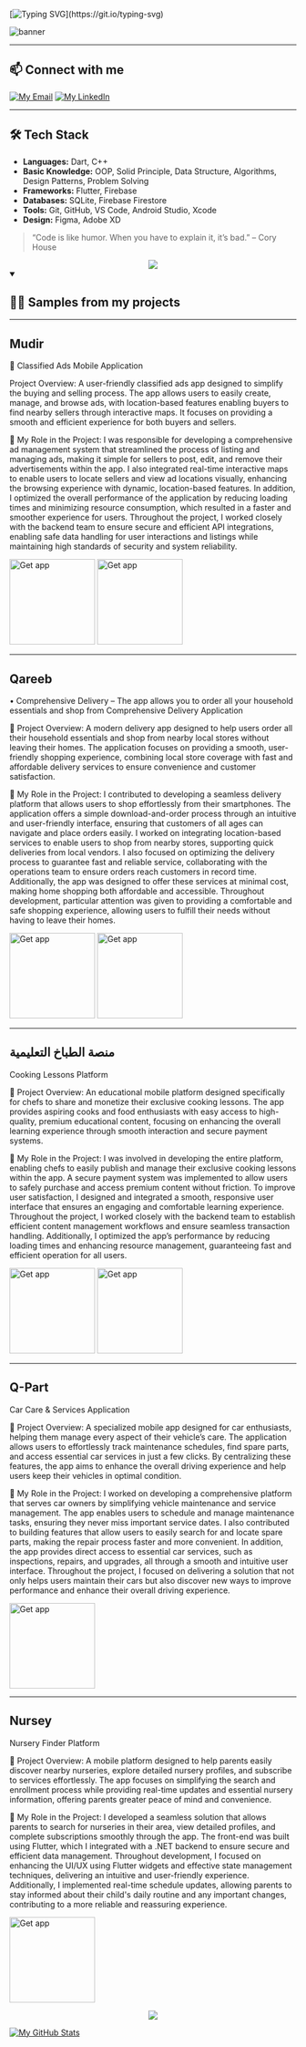 <!-- ## Hello world 👋, I'm Zeyad Hessien. -->
[![Typing SVG](https://readme-typing-svg.herokuapp.com?font=Fira+Code&weight=500&size=22&duration=3500&pause=250&color=F7F7F7&background=0D061F&repeat=false&random=false&width=435&lines=Hello+world+%F0%9F%91%8B%2C;I'm+Zeyad+Hessien.)](https://git.io/typing-svg)

![banner](https://raw.githubusercontent.com/ZeyadHessien-Dev/ZeyadHessien-Dev/main/banner.gif)

---

[//]: # (## [📃 My CV]&#40;https://github.com/ZeyadHessien-Dev/ZeyadHessien-Dev/blob/main/CV/Zeyad%20Hessien%20-%20cvMobile%20Engineer.pdf?raw=true&#41;)

[//]: # ()
[//]: # ([<img src="https://github.com/ZeyadHessien-Dev/ZeyadHessien-Dev/blob/main/assets/cv%20thumb.svg" alt="Click to download my CV" width="350"/>]&#40;https://github.com/ZeyadHessien-Dev/ZeyadHessien-Dev/blob/main/CV/Zeyad%20Hessien%20-%20Mobile%20Engineer.pdf?raw=true&#41;)

[//]: # (<div align="center">)

[//]: # (    <img src="https://user-images.githubusercontent.com/73097560/115834477-dbab4500-a447-11eb-908a-139a6edaec5c.gif" />)

[//]: # (</div>)

## 📫 Connect with me

[![My Email](https://img.shields.io/badge/-Email-D14836?logo=gmail&logoColor=white&labelColor=D14836&style=flat)](mailto:zeyadhessien11240@gmail.com)
[![My LinkedIn](https://img.shields.io/badge/-ZeyadHessien-0077b5?logo=linkedin&logoColor=white&labelColor=0077b5&style=flat)](https://www.linkedin.com/in/zeyad-hessien-18668724b/)

---

## 🛠️ Tech Stack

- **Languages:** Dart, C++
- **Basic Knowledge:** OOP, Solid Principle, Data Structure, Algorithms, Design Patterns, Problem Solving
- **Frameworks:** Flutter, Firebase
- **Databases:** SQLite, Firebase Firestore
- **Tools:** Git, GitHub, VS Code, Android Studio, Xcode
- **Design:** Figma, Adobe XD

> “Code is like humor. When you have to explain it, it’s bad.” – Cory House

<div align="center">
    <img src="https://user-images.githubusercontent.com/73097560/115834477-dbab4500-a447-11eb-908a-139a6edaec5c.gif" />
</div>

<details open>
    <summary>
<h2> 👨‍💻 Samples from my projects</h2>
    </summary>


----

## Mudir

📱 Classified Ads Mobile Application

Project Overview:
A user-friendly classified ads app designed to simplify the buying and selling process. The app allows users to easily create, manage, and browse ads, with location-based features enabling buyers to find nearby sellers through interactive maps. It focuses on providing a smooth and efficient experience for both buyers and sellers.

🎯 My Role in the Project:
I was responsible for developing a comprehensive ad management system that streamlined the process of listing and managing ads, making it simple for sellers to post, edit, and remove their advertisements within the app. I also integrated real-time interactive maps to enable users to locate sellers and view ad locations visually, enhancing the browsing experience with dynamic, location-based features. In addition, I optimized the overall performance of the application by reducing loading times and minimizing resource consumption, which resulted in a faster and smoother experience for users. Throughout the project, I worked closely with the backend team to ensure secure and efficient API integrations, enabling safe data handling for user interactions and listings while maintaining high standards of security and system reliability.


[<img src="https://upload.wikimedia.org/wikipedia/commons/3/3c/Download_on_the_App_Store_Badge.svg" alt="Get app" width="150"/>](https://apps.apple.com/eg/app/mudir-app/id6740160225)
[<img src="https://upload.wikimedia.org/wikipedia/commons/7/78/Google_Play_Store_badge_EN.svg" alt="Get app" width="150"/>](https://play.google.com/store/apps/details?id=com.mudirapplication.app)


---

## Qareeb

• Comprehensive Delivery – The app allows you to order all your household essentials and shop from
Comprehensive Delivery Application

📱 Project Overview:
A modern delivery app designed to help users order all their household essentials and shop from nearby local stores without leaving their homes. The application focuses on providing a smooth, user-friendly shopping experience, combining local store coverage with fast and affordable delivery services to ensure convenience and customer satisfaction.

🎯 My Role in the Project:
I contributed to developing a seamless delivery platform that allows users to shop effortlessly from their smartphones. The application offers a simple download-and-order process through an intuitive and user-friendly interface, ensuring that customers of all ages can navigate and place orders easily. I worked on integrating location-based services to enable users to shop from nearby stores, supporting quick deliveries from local vendors. I also focused on optimizing the delivery process to guarantee fast and reliable service, collaborating with the operations team to ensure orders reach customers in record time. Additionally, the app was designed to offer these services at minimal cost, making home shopping both affordable and accessible. Throughout development, particular attention was given to providing a comfortable and safe shopping experience, allowing users to fulfill their needs without having to leave their homes.


[<img src="https://upload.wikimedia.org/wikipedia/commons/3/3c/Download_on_the_App_Store_Badge.svg" alt="Get app" width="150"/>](https://apps.apple.com/eg/app/qreeb-%D9%82%D8%B1%D9%8A%D8%A8/id6477424847)
[<img src="https://upload.wikimedia.org/wikipedia/commons/7/78/Google_Play_Store_badge_EN.svg" alt="Get app" width="150"/>](https://play.google.com/store/apps/details?id=com.semicolon.qareb)


---

##  منصة الطباخ التعليمية 

Cooking Lessons Platform

📱 Project Overview:
An educational mobile platform designed specifically for chefs to share and monetize their exclusive cooking lessons. The app provides aspiring cooks and food enthusiasts with easy access to high-quality, premium educational content, focusing on enhancing the overall learning experience through smooth interaction and secure payment systems.

🎯 My Role in the Project:
I was involved in developing the entire platform, enabling chefs to easily publish and manage their exclusive cooking lessons within the app. A secure payment system was implemented to allow users to safely purchase and access premium content without friction. To improve user satisfaction, I designed and integrated a smooth, responsive user interface that ensures an engaging and comfortable learning experience. Throughout the project, I worked closely with the backend team to establish efficient content management workflows and ensure seamless transaction handling. Additionally, I optimized the app’s performance by reducing loading times and enhancing resource management, guaranteeing fast and efficient operation for all users.


[<img src="https://upload.wikimedia.org/wikipedia/commons/3/3c/Download_on_the_App_Store_Badge.svg" alt="Get app" width="150"/>](https://apps.apple.com/eg/app/%D9%85%D9%86%D8%B5%D8%A9-%D8%A7%D9%84%D8%B7%D8%A8%D8%A7%D8%AE-%D8%A7%D9%84%D8%AA%D8%B9%D9%84%D9%8A%D9%85%D9%8A%D8%A9/id6738892865)
[<img src="https://upload.wikimedia.org/wikipedia/commons/7/78/Google_Play_Store_badge_EN.svg" alt="Get app" width="150"/>](https://play.google.com/store/apps/details?id=com.altbakh.semicolon)

---

## Q-Part

Car Care & Services Application

📱 Project Overview:
A specialized mobile app designed for car enthusiasts, helping them manage every aspect of their vehicle’s care. The application allows users to effortlessly track maintenance schedules, find spare parts, and access essential car services in just a few clicks. By centralizing these features, the app aims to enhance the overall driving experience and help users keep their vehicles in optimal condition.

🎯 My Role in the Project:
I worked on developing a comprehensive platform that serves car owners by simplifying vehicle maintenance and service management. The app enables users to schedule and manage maintenance tasks, ensuring they never miss important service dates. I also contributed to building features that allow users to easily search for and locate spare parts, making the repair process faster and more convenient. In addition, the app provides direct access to essential car services, such as inspections, repairs, and upgrades, all through a smooth and intuitive user interface. Throughout the project, I focused on delivering a solution that not only helps users maintain their cars but also discover new ways to improve performance and enhance their overall driving experience.


[<img src="https://upload.wikimedia.org/wikipedia/commons/3/3c/Download_on_the_App_Store_Badge.svg" alt="Get app" width="150"/>](https://apps.apple.com/eg/app/qpart/id6444791394)

---

## Nursey 

Nursery Finder Platform

📱 Project Overview:
A mobile platform designed to help parents easily discover nearby nurseries, explore detailed nursery profiles, and subscribe to services effortlessly. The app focuses on simplifying the search and enrollment process while providing real-time updates and essential nursery information, offering parents greater peace of mind and convenience.

🎯 My Role in the Project:
I developed a seamless solution that allows parents to search for nurseries in their area, view detailed profiles, and complete subscriptions smoothly through the app. The front-end was built using Flutter, which I integrated with a .NET backend to ensure secure and efficient data management. Throughout development, I focused on enhancing the UI/UX using Flutter widgets and effective state management techniques, delivering an intuitive and user-friendly experience. Additionally, I implemented real-time schedule updates, allowing parents to stay informed about their child's daily routine and any important changes, contributing to a more reliable and reassuring experience.


[<img src="https://upload.wikimedia.org/wikipedia/commons/3/3c/Download_on_the_App_Store_Badge.svg" alt="Get app" width="150"/>](https://apps.apple.com/eg/app/%D8%A7%D9%84%D8%AD%D8%B6%D8%A7%D9%86%D8%A9/id6444128376)

<!--
---

## [Ramadan Mubarak](https://github.com/MAlazhariy/ramadan_mubarak)

An app that connects users and reminds them via Firebase to pray for each other when breaking the fast in Ramadan, with admin control in a separate version.

It is being worked on, state management is being added and a refactor is being made for the code...

[<img src="https://upload.wikimedia.org/wikipedia/commons/7/78/Google_Play_Store_badge_EN.svg" alt="Get app" width="150"/>](https://play.google.com/store/apps/details?id=malazhariy.ramadan_kareem)
-->

</details>

<div align="center">
    <img src="https://user-images.githubusercontent.com/73097560/115834477-dbab4500-a447-11eb-908a-139a6edaec5c.gif" />
</div>


[![My GitHub Stats](https://github-readme-stats.vercel.app/api?username=ZeyadHessien-Dev&hide_rank=true&show_icons=true&hide=prs,issues&hide_border=true&icon_color=507FF8&border_color=507FF8&hide_title=true&theme=dracula&custom_title=My+Stats&cache_seconds=10)](https://github.com/ZeyadHessien-Dev)



<!-- 
I'm passionate about developing my skills and gaining more experience.
count_private=true is not working
 -->
